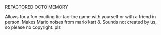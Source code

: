 REFACTORED OCTO MEMORY

Allows for a fun exciting tic-tac-toe game with yourself or with a friend in person. Makes Mario noises
from mario kart 8. Sounds not created by us, so please no copyright. plz
